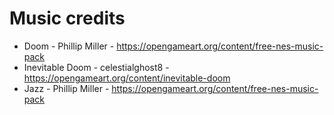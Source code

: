 Music credits
=============

* Doom - Phillip Miller - https://opengameart.org/content/free-nes-music-pack
* Inevitable Doom - celestialghost8 - https://opengameart.org/content/inevitable-doom
* Jazz - Phillip Miller - https://opengameart.org/content/free-nes-music-pack
